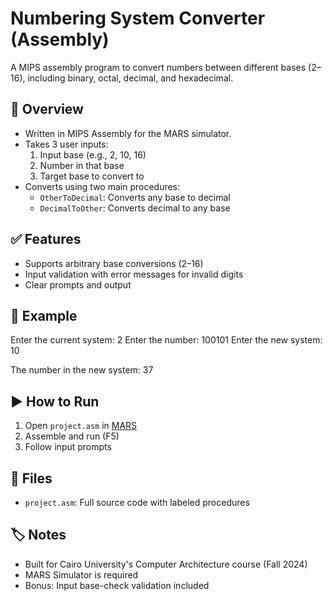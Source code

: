 # Numbering System Converter (Assembly)
A MIPS assembly program to convert numbers between different bases (2–16), including binary, octal, decimal, and hexadecimal.

## 📌 Overview
- Written in MIPS Assembly for the MARS simulator.
- Takes 3 user inputs:
  1. Input base (e.g., 2, 10, 16)
  2. Number in that base
  3. Target base to convert to
- Converts using two main procedures:
  - `OtherToDecimal`: Converts any base to decimal
  - `DecimalToOther`: Converts decimal to any base

## ✅ Features
- Supports arbitrary base conversions (2–16)
- Input validation with error messages for invalid digits
- Clear prompts and output

## 🧪 Example
Enter the current system: 2
Enter the number: 100101
Enter the new system: 10

The number in the new system: 37

## ▶ How to Run
1. Open `project.asm` in [MARS](http://courses.missouristate.edu/kenvollmar/mars/)
2. Assemble and run (F5)
3. Follow input prompts

## 📂 Files
- `project.asm`: Full source code with labeled procedures

## 🏷️ Notes
- Built for Cairo University's Computer Architecture course (Fall 2024)
- MARS Simulator is required
- Bonus: Input base-check validation included
